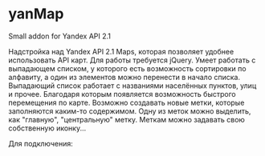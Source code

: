 # yanMap
Small addon for Yandex API 2.1

Надстройка над Yandex API 2.1 Maps, которая позволяет удобнее использовать 
API карт. Для работы требуется jQuery. Умеет работать с выпадающем списком, у 
которого есть возможность сортировки по алфавиту, а один из элементов можно
перенести в начало списка. Выпадающий список работает с названиями населённых
пунктов, улиц и прочее. Благодаря которым появляется возможность быстрого 
перемещения по карте.
Возможно создавать новые метки, которые заполняются каким-то содержимом. Одну из
меток можно выделить, как "главную", "центральную" метку. Меткам можно задавать
свою собственную иконку...

Для подключения:
    <script src="https://code.jquery.com/jquery-1.11.3.min.js" type="text/javascript"></script>
    <script src="https://api-maps.yandex.ru/2.1/?lang=ru_RU" type="text/javascript"></script>
    <script src="yanmap.v0.2.js"></script>

